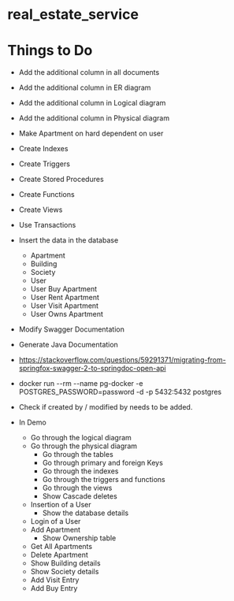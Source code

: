 # real_estate_service 

# Things to Do
- Add the additional column in all documents
- Add the additional column in ER diagram
- Add the additional column in Logical diagram
- Add the additional column in Physical diagram
- Make Apartment on hard dependent on user
- Create Indexes
- Create Triggers
- Create Stored Procedures
- Create Functions
- Create Views
- Use Transactions
- Insert the data in the database
  - Apartment
  - Building
  - Society
  - User
  - User Buy Apartment
  - User Rent Apartment
  - User Visit Apartment
  - User Owns Apartment
- Modify Swagger Documentation
- Generate Java Documentation
- https://stackoverflow.com/questions/59291371/migrating-from-springfox-swagger-2-to-springdoc-open-api
- docker run --rm   --name pg-docker -e POSTGRES_PASSWORD=password -d -p 5432:5432 postgres
- Check if created by / modified by needs to be added.

- In Demo
  - Go through the logical diagram
  - Go through the physical diagram
    - Go through the tables
    - Go through primary and foreign Keys
    - Go through the indexes
    - Go through the triggers and functions
    - Go through the views
    - Show Cascade deletes
  - Insertion of a User 
    - Show the database details
  - Login of a User
  - Add Apartment
    - Show Ownership table
  - Get All Apartments
  - Delete Apartment
  - Show Building details
  - Show Society details
  - Add Visit Entry
  - Add Buy Entry
